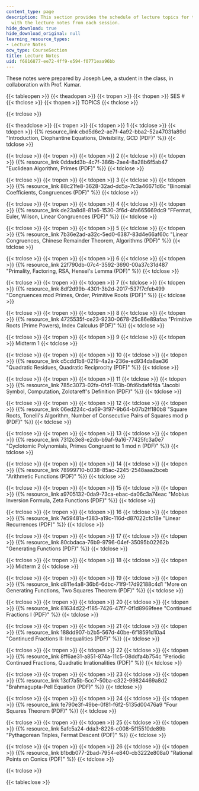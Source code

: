 ```yaml
---
content_type: page
description: This section provides the schedule of lecture topics for the course along
  with the lecture notes from each session.
hide_download: true
hide_download_original: null
learning_resource_types:
- Lecture Notes
ocw_type: CourseSection
title: Lecture Notes
uid: f6816877-ee72-4ff9-e594-f0771eaa96bb
---
```


These notes were prepared by Joseph Lee, a student in the class, in collaboration with Prof. Kumar.

{{< tableopen >}}
{{< theadopen >}}
{{< tropen >}}
{{< thopen >}}
SES #
{{< thclose >}}
{{< thopen >}}
TOPICS
{{< thclose >}}

{{< trclose >}}

{{< theadclose >}}
{{< tropen >}}
{{< tdopen >}}
1
{{< tdclose >}}
{{< tdopen >}}
{{% resource_link cbd5d6e2-ae7f-4a92-bba2-52a47031a89d "Introduction, Diophantine Equations, Divisibility, GCD (PDF)" %}}
{{< tdclose >}}

{{< trclose >}}
{{< tropen >}}
{{< tdopen >}}
2
{{< tdclose >}}
{{< tdopen >}}
{{% resource_link 0ddadd3b-4c7f-386b-2ae4-8a28b6f5ab47 "Euclidean Algorithm, Primes (PDF)" %}}
{{< tdclose >}}

{{< trclose >}}
{{< tropen >}}
{{< tdopen >}}
3
{{< tdclose >}}
{{< tdopen >}}
{{% resource_link 88c21fe8-3628-32ad-dd5a-7c3a46671d6c "Binomial Coefficients, Congruences (PDF)" %}}
{{< tdclose >}}

{{< trclose >}}
{{< tropen >}}
{{< tdopen >}}
4
{{< tdclose >}}
{{< tdopen >}}
{{% resource_link de23a8d8-81a6-1530-3f6d-4fa665669dc9 "FFermat, Euler, Wilson, Linear Congruences (PDF)" %}}
{{< tdclose >}}

{{< trclose >}}
{{< tropen >}}
{{< tdopen >}}
5
{{< tdclose >}}
{{< tdopen >}}
{{% resource_link 7b36e2ad-a32c-5ed0-6387-83d4e66af60c "Linear Congruences, Chinese Remainder Theorem, Algorithms (PDF)" %}}
{{< tdclose >}}

{{< trclose >}}
{{< tropen >}}
{{< tdopen >}}
6
{{< tdclose >}}
{{< tdopen >}}
{{% resource_link 22f790db-07c4-3592-3690-00a37c31d487 "Primality, Factoring, RSA, Hensel's Lemma (PDF)" %}}
{{< tdclose >}}

{{< trclose >}}
{{< tropen >}}
{{< tdopen >}}
7
{{< tdclose >}}
{{< tdopen >}}
{{% resource_link 8df2d99b-4301-3b2d-2017-537f7cfeb499 "Congruences mod Primes, Order, Primitive Roots (PDF)" %}}
{{< tdclose >}}

{{< trclose >}}
{{< tropen >}}
{{< tdopen >}}
8
{{< tdclose >}}
{{< tdopen >}}
{{% resource_link 4725535f-ce23-9230-0678-25c86e89afaa "Primitive Roots (Prime Powers), Index Calculus (PDF)" %}}
{{< tdclose >}}

{{< trclose >}}
{{< tropen >}}
{{< tdopen >}}
9
{{< tdclose >}}
{{< tdopen >}}
Midterm 1
{{< tdclose >}}

{{< trclose >}}
{{< tropen >}}
{{< tdopen >}}
10
{{< tdclose >}}
{{< tdopen >}}
{{% resource_link d5cdd1b8-0219-4a2a-236e-ed934da8ae36 "Quadratic Residues, Quadratic Reciprocity (PDF)" %}}
{{< tdclose >}}

{{< trclose >}}
{{< tropen >}}
{{< tdopen >}}
11
{{< tdclose >}}
{{< tdopen >}}
{{% resource_link 785c3073-02fa-0fd1-113b-0fd6bdaf6f4a "Jacobi Symbol, Computation, Zolotareff's Definition (PDF)" %}}
{{< tdclose >}}

{{< trclose >}}
{{< tropen >}}
{{< tdopen >}}
12
{{< tdclose >}}
{{< tdopen >}}
{{% resource_link 06ed224c-da69-3f97-9b64-b07b2ff180b8 "Square Roots, Tonelli's Algorithm, Number of Consecutive Pairs of Squares mod p (PDF)" %}}
{{< tdclose >}}

{{< trclose >}}
{{< tropen >}}
{{< tdopen >}}
13
{{< tdclose >}}
{{< tdopen >}}
{{% resource_link 7312c3e8-e2db-b9af-9a16-77425fc3a0e7 "Cyclotomic Polynomials, Primes Congruent to 1 mod n (PDF)" %}}
{{< tdclose >}}

{{< trclose >}}
{{< tropen >}}
{{< tdopen >}}
14
{{< tdclose >}}
{{< tdopen >}}
{{% resource_link 78999710-b038-85ac-2245-2548aaa2bceb "Arithmetic Functions (PDF)" %}}
{{< tdclose >}}

{{< trclose >}}
{{< tropen >}}
{{< tdopen >}}
15
{{< tdclose >}}
{{< tdopen >}}
{{% resource_link a9705132-0da9-73ca-ebac-da06c3a74eac "Mobius Inversion Formula, Zeta Functions (PDF)" %}}
{{< tdclose >}}

{{< trclose >}}
{{< tropen >}}
{{< tdopen >}}
16
{{< tdclose >}}
{{< tdopen >}}
{{% resource_link 7e59481a-f383-a19c-116d-d87022cfc18e "Linear Recurrences (PDF)" %}}
{{< tdclose >}}

{{< trclose >}}
{{< tropen >}}
{{< tdopen >}}
17
{{< tdclose >}}
{{< tdopen >}}
{{% resource_link 80cbdaca-76b9-9796-04ef-35095b02262b "Generating Functions (PDF)" %}}
{{< tdclose >}}

{{< trclose >}}
{{< tropen >}}
{{< tdopen >}}
18
{{< tdclose >}}
{{< tdopen >}}
Midterm 2
{{< tdclose >}}

{{< trclose >}}
{{< tropen >}}
{{< tdopen >}}
19
{{< tdclose >}}
{{< tdopen >}}
{{% resource_link d811e4a8-36b6-6dbc-71f9-17d92188c4d1 "More on Generating Functions, Two Squares Theorem (PDF)" %}}
{{< tdclose >}}

{{< trclose >}}
{{< tropen >}}
{{< tdopen >}}
20
{{< tdclose >}}
{{< tdopen >}}
{{% resource_link 81634d22-f185-7426-47f7-0f1d8969feee "Continued Fractions I (PDF)" %}}
{{< tdclose >}}

{{< trclose >}}
{{< tropen >}}
{{< tdopen >}}
21
{{< tdclose >}}
{{< tdopen >}}
{{% resource_link 188dd907-b2b5-567d-40be-6f18591d10a4 "Continued Fractions II: Inequalities (PDF)" %}}
{{< tdclose >}}

{{< trclose >}}
{{< tropen >}}
{{< tdopen >}}
22
{{< tdclose >}}
{{< tdopen >}}
{{% resource_link 8ff6ae31-a851-874a-11c5-08ddfa4b754c "Periodic Continued Fractions, Quadratic Irrationalities (PDF)" %}}
{{< tdclose >}}

{{< trclose >}}
{{< tropen >}}
{{< tdopen >}}
23
{{< tdclose >}}
{{< tdopen >}}
{{% resource_link 13cf7a5b-5cc7-50ba-c322-99824469a8d2 "Brahmagupta-Pell Equation (PDF)" %}}
{{< tdclose >}}

{{< trclose >}}
{{< tropen >}}
{{< tdopen >}}
24
{{< tdclose >}}
{{< tdopen >}}
{{% resource_link fe790e3f-49be-0f81-f6f2-5135d00476a9 "Four Squares Theorem (PDF)" %}}
{{< tdclose >}}

{{< trclose >}}
{{< tropen >}}
{{< tdopen >}}
25
{{< tdclose >}}
{{< tdopen >}}
{{% resource_link 5afc5a24-dda3-8226-c008-5f15510de89b "Pythagorean Triples, Fermat Descent (PDF)" %}}
{{< tdclose >}}

{{< trclose >}}
{{< tropen >}}
{{< tdopen >}}
26
{{< tdclose >}}
{{< tdopen >}}
{{% resource_link b1bdb077-2bad-7954-e840-cb3222e808a0 "Rational Points on Conics (PDF)" %}}
{{< tdclose >}}

{{< trclose >}}

{{< tableclose >}}